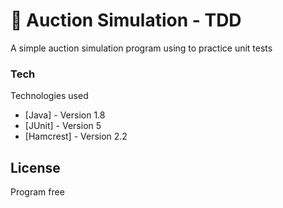 # :construction: Auction Simulation - TDD

A simple auction simulation program using to practice unit tests

### Tech

Technologies used

* [Java] - Version 1.8
* [JUnit] - Version 5
* [Hamcrest] - Version 2.2

License
----

Program free

